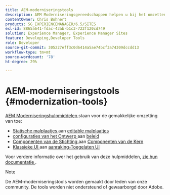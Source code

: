 ```yaml
---
title: AEM-moderniseringstools
description: AEM Moderniseringsgereedschappen helpen u bij het omzetten van uw oude AEM naar de nieuwste technologie
contentOwner: Chris Bohnert
products: SG_EXPERIENCEMANAGER/6.5/SITES
exl-id: 8865a641-fdac-43ab-b1c3-722f120cd749
solution: Experience Manager, Experience Manager Sites
feature: Developing,Developer Tools
role: Developer
source-git-commit: 305227eff3c0d6414a5ae74bcf3a74309dccdd13
workflow-type: tm+mt
source-wordcount: '78'
ht-degree: 29%

---
```


# AEM-moderniseringstools {#modernization-tools}

[ AEM Moderniseringshulpmiddelen ](https://opensource.adobe.com/aem-modernize-tools/) staan voor de gemakkelijke omzetting van toe:

* [ Statische malplaatjes ](page-templates-static.md) aan [ editable malplaatjes ](page-templates-editable.md)
* [ configuraties van het Ontwerp ](page-templates-static.md) aan [ beleid ](page-templates-editable.md)
* [ Componenten van de Stichting ](/help/sites-authoring/default-components-foundation.md) aan [ Componenten van de Kern ](https://experienceleague.adobe.com/docs/experience-manager-core-components/using/introduction.html)
* [ Klassieke UI ](website.md) aan [ aanraking-Toegelaten UI ](touch-ui-concepts.md)

Voor verdere informatie over het gebruik van deze hulpmiddelen, [ zie hun documentatie ](https://opensource.adobe.com/aem-modernize-tools/).

>[!NOTE]
>
>De AEM-moderniseringstools worden gemaakt door leden van onze community. De tools worden niet ondersteund of gewaarborgd door Adobe.
